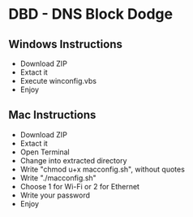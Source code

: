 # DBD - DNS Block Dodge

## Windows Instructions
- Download ZIP
- Extact it
- Execute winconfig.vbs
- Enjoy 

## Mac Instructions
- Download ZIP
- Extact it
- Open Terminal
- Change into extracted directory
- Write "chmod u+x macconfig.sh", without quotes
- Write "./macconfig.sh"
- Choose 1 for Wi-Fi or 2 for Ethernet
- Write your password
- Enjoy

